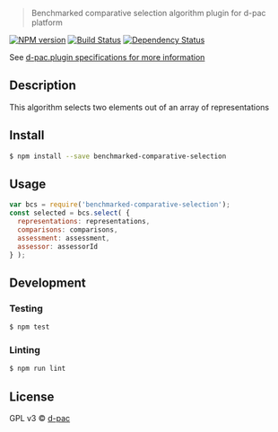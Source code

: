 > Benchmarked comparative selection algorithm plugin for d-pac platform

 [![NPM version][npm-image]][npm-url] [![Build Status][travis-image]][travis-url] [![Dependency Status][daviddm-url]][daviddm-image]

See [d-pac.plugin specifications for more information](http://d-pac.github.io/d-pac.docs/developer/plugin%20specification.html)

## Description

This algorithm selects two elements out of an array of representations

## Install

```sh
$ npm install --save benchmarked-comparative-selection
```

## Usage

```js
var bcs = require('benchmarked-comparative-selection');
const selected = bcs.select( {
  representations: representations,
  comparisons: comparisons,
  assessment: assessment,
  assessor: assessorId
} );
```

## Development

### Testing

```sh
$ npm test
```

### Linting

```sh
$ npm run lint
```

## License

GPL v3 © [d-pac](http://www.d-pac.be)

[npm-url]: https://npmjs.org/package/benchmarked-comparative-selection
[npm-image]: https://badge.fury.io/js/benchmarked-comparative-selection.svg
[travis-url]: https://travis-ci.org/d-pac/benchmarked-comparative-selection
[travis-image]: https://travis-ci.org/d-pac/benchmarked-comparative-selection.svg?branch=master
[daviddm-url]: https://david-dm.org/d-pac/benchmarked-comparative-selection.svg?theme=shields.io
[daviddm-image]: https://david-dm.org/d-pac/benchmarked-comparative-selection

